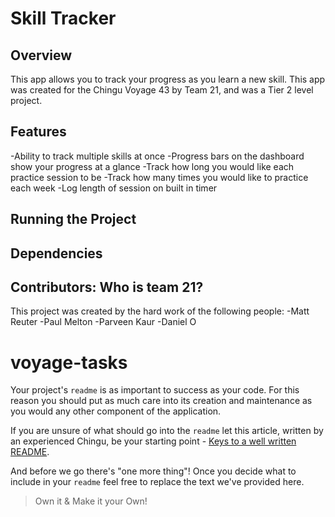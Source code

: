 # Skill Tracker

## Overview
This app allows you to track your progress as you learn a new skill. This app was created for the Chingu Voyage 43 by Team 21, and was a Tier 2 level project.

## Features
-Ability to track multiple skills at once
-Progress bars on the dashboard show your progress at a glance
-Track how long you would like each practice session to be
-Track how many times you would like to practice each week
-Log length of session on built in timer

## Running the Project



## Dependencies



## Contributors: Who is team 21?
This project was created by the hard work of the following people:
-Matt Reuter
-Paul Melton
-Parveen Kaur
-Daniel O





# voyage-tasks

Your project's `readme` is as important to success as your code. For 
this reason you should put as much care into its creation and maintenance
as you would any other component of the application.

If you are unsure of what should go into the `readme` let this article,
written by an experienced Chingu, be your starting point - 
[Keys to a well written README](https://tinyurl.com/yk3wubft).

And before we go there's "one more thing"! Once you decide what to include
in your `readme` feel free to replace the text we've provided here.

> Own it & Make it your Own!
